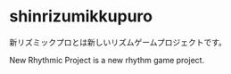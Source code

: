# shinrizumikkupuro
新リズミックプロとは新しいリズムゲームプロジェクトです。

New Rhythmic Project is a new rhythm game project.
